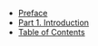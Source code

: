 - [Preface](/)
- [Part 1. Introduction](/part/1/section/1)
- [Table of Contents](/table-of-contents/index)
